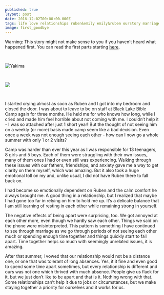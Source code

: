 ```yaml
---
published: true
layout: post
date: 2016-12-02T00:00:00.000Z
tags: life love relationships ruben&emily emily&ruben ourstory marriage lifestyle 
image: first_goodbye
---
```




Warning: This story might not make sense to you if you haven’t heard what happened first. You can read the first parts starting [here](http://edibleem.com/how-he-unintentionally-had-me-hooked).

<br> 

![Yakima](/content/Yakima)

<br>

<a href="//www.pinterest.com/pin/create/button/" data-pin-do="buttonBookmark"  data-pin-color="red"><img src="//assets.pinterest.com/images/pidgets/pinit_fg_en_rect_red_20.png" /></a>
<!-- Please call pinit.js only once per page -->
<script type="text/javascript" async defer src="//assets.pinterest.com/js/pinit.js"></script>

<br>


I started crying almost as soon as Ruben and I got into my bedroom and closed the door. I was about to leave to be on staff at Black Lake Bible Camp again for three months. He held me for who knows how long, while I cried and made him feel horrible about not coming with me. I couldn’t help it - I was so attached after just 1 short year! But the thought of not seeing him on a weekly (or more) basis made camp seem like a bad decision. Even once a week was not enough seeing each other - how can I now go a whole summer with only 1 or 2 visits? 


Camp was harder than ever this year as I was responsible for 13 teenagers, 8 girls and 5 boys. Each of them were struggling with their own issues, many of them ones I had or even still was experiencing. Walking through these issues with our fathers, friendships, and anxiety gave me a way to get clarity on them myself, which was amazing. But it also took a huge emotional toll on my and, unlike usual, I did not have Ruben there to fall back on.


I had become so emotionally dependent on Ruben and the calm comfort he always brought me. A good thing in a relationship, but I realized that maybe I had gone too far in relying on him to hold me up. It’s a delicate balance that I am still learning of resting in each other while remaining strong in yourself. 


The negative effects of being apart were surprising, too. We got annoyed at each other more, even though we hardly saw each other. Things we said on the phone were misinterpreted. This pattern is something I have continued to see through marriage as we go through periods of not seeing each other much or spending enough time together and things quickly start to fall apart. Time together helps so much with seemingly unrelated issues, it is amazing. 


After that summer, I vowed that our relationship would not be a distance one, or one that was tolerant of long absences. Yes, it it fine and even good to spend some time apart sometimes, but every relationship is different and ours was not one which thrived with much absence. People give us flack for it, but we just don’t like to be apart and that is it. Nothing wrong with that. Some relationships can’t help it due to jobs or circumstances, but we make staying together a priority for ourselves and it works for us. 





